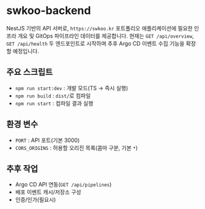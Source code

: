 # swkoo-backend

NestJS 기반의 API 서버로, `https://swkoo.kr` 포트폴리오 애플리케이션에 필요한 인프라 개요 및 GitOps 파이프라인 데이터를 제공합니다. 현재는 `GET /api/overview`, `GET /api/health` 두 엔드포인트로 시작하며 추후 Argo CD 이벤트 수집 기능을 확장할 예정입니다.

## 주요 스크립트
- `npm run start:dev` : 개발 모드(TS → 즉시 실행)
- `npm run build` : `dist/`로 컴파일
- `npm run start` : 컴파일 결과 실행

## 환경 변수
- `PORT` : API 포트(기본 3000)
- `CORS_ORIGINS` : 허용할 오리진 목록(콤마 구분, 기본 `*`)

## 추후 작업
- Argo CD API 연동(`GET /api/pipelines`)
- 배포 이벤트 캐시/저장소 구성
- 인증/인가(필요시)
